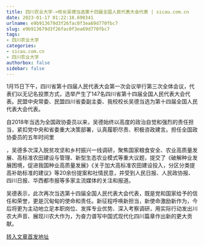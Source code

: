 ```yaml
---
title: 四川农业大学->校长吴德当选第十四届全国人民代表大会代表 | sicau.com.cn
date: 2023-01-17 01:22:18.690341
urlname: e9b913679d3f26fac0f3ea69d770fbc7
slug: e9b913679d3f26fac0f3ea69d770fbc7
tags: 
- 四川农业大学
categories:
- sicau.com.cn
- 四川农业大学
authorbox: false
sidebar: false
---
```

1月15日下午，四川省第十四届人民代表大会第一次会议举行第三次全体会议，代表们以无记名投票方式，选举产生了147名四川省第十四届全国人民代表大会代表。民盟中央常委、民盟四川省委副主委、我校校长吴德当选为第十四届全国人民代表大会代表。

自2018年当选为全国政协委员以来，吴德始终以高度的政治自觉和强烈的责任担当，紧扣党中央和省委重大决策部署，认真履职尽责、积极咨政建言。担任全国政协委员的五年时间里
<!--more-->
，吴德多次深入脱贫攻坚和乡村振兴一线调研，聚焦国家粮食安全、农业高质量发展、高标准农田建设与管理、新型生态农业模式等重大议题，提交了《破解种业发展困境，促进我国种业高质量发展》《关于加大高标准农田建设投入，分区分类提高补助标准的建议》等20余份提案和社情民意，并受到人民日报、人民政协报、四川日报、华西都市报等多家主流媒体的关注和报道。

吴德表示，此次再次当选第十四届全国人民代表大会代表，既是党和国家给予的信任和荣誉，更是沉甸甸的使命和责任。新征程呼唤新担当，新使命激励新作为，今后将更为主动地立足本职岗位、发挥专业优势、深入考察调研，用实际行动发出川农大声音、展现川农大作为，为奋力谱写中国式现代化四川篇章作出新的更大贡献。



[转入文章首发地址](https://news.sicau.edu.cn/info/1135/70866.htm)